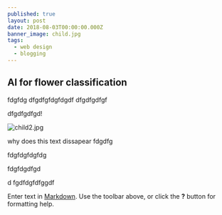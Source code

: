 ```yaml
---
published: true
layout: post
date: 2018-08-03T00:00:00.000Z
banner_image: child.jpg
tags:
  - web design
  - blogging
---
```

## AI for flower classification

fdgfdg
dfgdfgfdgfdgdf
dfgdfgdfgf

dfgdfgdfgd!

![child2.jpg]({{site.baseurl}}/images/posts/child2.jpg)

why does this text dissapear
fdgdfg



fdgfdgfdgfdg

fdgfdgdfgd

d
fgdfdgfdfggdf




Enter text in [Markdown](http://daringfireball.net/projects/markdown/). Use the toolbar above, or click the **?** button for formatting help.
